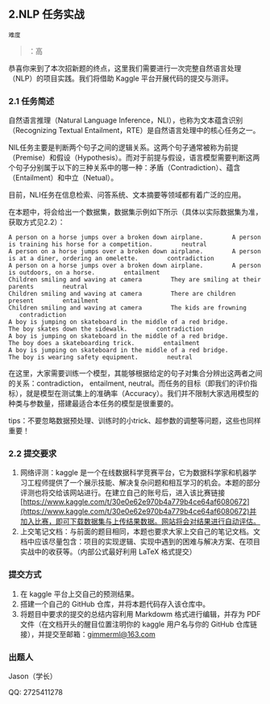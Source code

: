 ## 2.NLP 任务实战

```Plain Text
难度
```

> ：高

恭喜你来到了本次招新题的终点，这里我们需要进行一次完整自然语言处理（NLP）的项目实践。我们将借助 Kaggle 平台开展代码的提交与测评。

### 2.1 任务简述

自然语言推理（Natural Language Inference，NLI），也称为文本蕴含识别（Recognizing Textual Entailment，RTE）是自然语言处理中的核心任务之一。

NIL任务主要是判断两个句子之间的逻辑关系。这两个句子通常被称为前提（Premise）和假设（Hypothesis）。而对于前提与假设，语言模型需要判断这两个句子分别属于以下的三种关系中的哪一种：矛盾（Contradiction）、蕴含（Entailment）和中立（Netual）。

目前，NLI任务在信息检索、问答系统、文本摘要等领域都有着广泛的应用。

在本题中，将会给出一个数据集，数据集示例如下所示（具体以实际数据集为准，获取方式见2.2）：

```Plain Text
A person on a horse jumps over a broken down airplane.        A person is training his horse for a competition.        neutral
A person on a horse jumps over a broken down airplane.        A person is at a diner, ordering an omelette.        contradiction
A person on a horse jumps over a broken down airplane.        A person is outdoors, on a horse.        entailment
Children smiling and waving at camera        They are smiling at their parents        neutral
Children smiling and waving at camera        There are children present        entailment
Children smiling and waving at camera        The kids are frowning        contradiction
A boy is jumping on skateboard in the middle of a red bridge.        The boy skates down the sidewalk.        contradiction
A boy is jumping on skateboard in the middle of a red bridge.        The boy does a skateboarding trick.        entailment
A boy is jumping on skateboard in the middle of a red bridge.        The boy is wearing safety equipment.        neutral
```

在这里，大家需要训练一个模型，其能够根据给定的句子对集合分辨出这两者之间的关系：contradiction， entailment, neutral。而任务的目标（即我们的评价指标），就是模型在测试集上的准确率（Accuracy）。我们并不限制大家选用模型的种类与参数量，搭建最适合本任务的模型是很重要的。

tips：不要忽略数据预处理、训练时的小trick、超参数的调整等问题，这些也同样重要！

### 2.2 提交要求

1. 网络评测：kaggle 是一个在线数据科学竞赛平台，它为数据科学家和机器学习工程师提供了一个展示技能、解决复杂问题和相互学习的机会。本题的部分评测也将交给该网站进行。在建立自己的账号后，进入该比赛链接[https://www.kaggle.com/t/30e0e62e970b4a779b4ce64af6080672](https://www.kaggle.com/t/30e0e62e970b4a779b4ce64af6080672)并加入比赛，即可下载数据集与上传结果数据。网站将会对结果进行自动评估。
2. 上交笔记文档：与前面的题目相同，本题也要求大家上交自己的笔记文档。文档中应该尽量包含：项目的实现逻辑、实现中遇到的困难与解决方案、在项目实战中的收获等。（内部公式最好利用 LaTeX 格式提交）

### 提交方式

1. 在 kaggle 平台上交自己的预测结果。
2. 搭建一个自己的 GitHub 仓库，并将本题代码存入该仓库中。
3. 将题目中要求的提交的总结内容利用 Markdowm 格式进行编辑，并存为 PDF 文件（在文档开头的醒目位置注明你的 kaggle 用户名与你的 GitHub 仓库链接），并提交至邮箱：[gimmerml@163.com](mailto:gimmerml@163.com)

### 出题人

Jason（学长）

QQ: 2725411278



